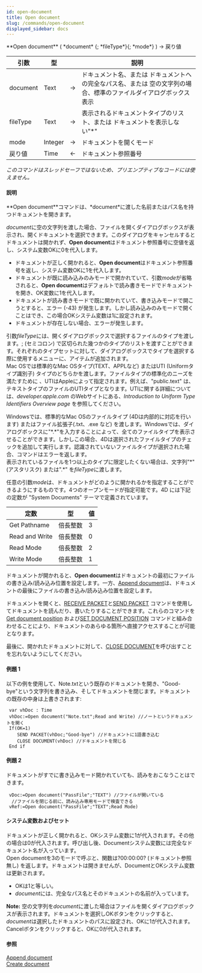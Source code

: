 ```yaml
---
id: open-document
title: Open document
slug: /commands/open-document
displayed_sidebar: docs
---
```


<!--REF #_command_.Open document.Syntax-->**Open document** ( *document* {; *fileType*}{; *mode*} ) -> 戻り値<!-- END REF-->
<!--REF #_command_.Open document.Params-->
| 引数 | 型 |  | 説明 |
| --- | --- | --- | --- |
| document | Text | &#8594;  | ドキュメント名、または ドキュメントへの完全なパス名、または 空の文字列の場合、標準のファイルダイアログボックス表示 |
| fileType | Text | &#8594;  | 表示されるドキュメントタイプのリスト、または ドキュメントを表示しない"*" |
| mode | Integer | &#8594;  | ドキュメントを開くモード |
| 戻り値 | Time | &#8592; | ドキュメント参照番号 |

<!-- END REF-->

*このコマンドはスレッドセーフではないため、プリエンプティブなコードには使えません。*


#### 説明 

<!--REF #_command_.Open document.Summary-->**Open document**コマンドは、*document*に渡した名前またはパス名を持つドキュメントを開きます。<!-- END REF-->

*document*に空の文字列を渡した場合、ファイルを開くダイアログボックスが表示され、開くドキュメントを選択できます。このダイアログをキャンセルするとドキュメントは開かれず、**Open document**はドキュメント参照番号に空値を返し、システム変数OKに0を代入します。

* ドキュメントが正しく開かれると、**Open document**はドキュメント参照番号を返し、システム変数OKに1を代入します。
* ドキュメントが既に読み込みのみモードで開かれていて、引数*mode*が省略されると、**Open document**はデフォルトで読み書きモードでドキュメントを開き、OK変数に1を代入します。
* ドキュメントが読み書きモードで既に開かれていて、書き込みモードで開こうとすると、エラー (-43) が発生します。しかし読み込みのみモードで開くことはでき、この場合OKシステム変数は1に設定されます。
* ドキュメントが存在しない場合、エラーが発生します。

引数*fileType*には、開くダイアログボックスで選択するファイルのタイプを渡します。; (セミコロン) で区切られた幾つかのタイプのリストを渡すことができます。それぞれのタイプセットに対して、ダイアログボックスでタイプを選択する際に使用するメニューに、アイテムが追加されます。  
Mac OSでは標準的なMac OSタイプ(TEXT、APPLなど) またはUTI (Uniformタイプ識別子) タイプのどちらかを渡します。ファイルタイプの標準化のニーズを満たすために 、UTIはAppleによって指定されます。例えば、"public.text" は、テキストタイプのファイルのUTIタイプとなります。UTIに関する詳細については、*developer.apple.com* のWebサイトにある、*Introduction to Uniform Type Identifiers Overview page* を参照してください。

Windowsでは、標準的なMac OSのファイルタイプ (4Dは内部的に対応を行います) またはファイル拡張子(.txt、.exe など) を渡します。Windowsでは、ダイアログボックスに"\*.\*"を入力することによって、全てのファイルタイプを表示させることができます。しかしこの場合、4Dは選択されたファイルタイプのチェックを追加して実行します。認識されていないファイルタイプが選択された場合、コマンドはエラーを返します。  
表示されているファイルを1つ以上のタイプに限定したくない場合は、文字列"\*" (アスタリスク) または".\*" を*fileType*に渡します。

任意の引数*mode*は、ドキュメントがどのように開かれるかを指定することができるようにするものです。4つのオープンモードが指定可能です。4D には下記の定数が "System Documents" テーマで定義されています。

| 定数             | 型    | 値 |
| -------------- | ---- | - |
| Get Pathname   | 倍長整数 | 3 |
| Read and Write | 倍長整数 | 0 |
| Read Mode      | 倍長整数 | 2 |
| Write Mode     | 倍長整数 | 1 |
  
  
ドキュメントが開かれると、**Open document**はドキュメントの最初にファイルの書き込み/読み込み位置を設定します。一方、[Append document](append-document.md)は、ドキュメントの最後にファイルの書き込み/読み込み位置を設定します。 

ドキュメントを開くと、[RECEIVE PACKET](receive-packet.md)と[SEND PACKET](send-packet.md) コマンドを使用してドキュメントを読んだり、書いたりすることができます。これらのコマンドを[Get document position](get-document-position.md) および[SET DOCUMENT POSITION](set-document-position.md) コマンドと組み合わせることにより、ドキュメントのあらゆる箇所へ直接アクセスすることが可能となります。

最後に、開かれたドキュメントに対して、[CLOSE DOCUMENT](close-document.md)を呼び出すことを忘れないようにしてください。

#### 例題 1 

以下の例を使用して、Note.txtという既存のドキュメントを開き、"Good-bye"という文字列を書き込み、そしてドキュメントを閉じます。ドキュメントの既存の中身は上書きされます: 

```4d
 var vhDoc : Time
 vhDoc:=Open document("Note.txt";Read and Write) //ノートというドキュメントを開く
 If(OK=1)
    SEND PACKET(vhDoc;"Good-bye") //ドキュメントに1語書き込む
    CLOSE DOCUMENT(vhDoc) //ドキュメントを閉じる
 End if
```

#### 例題 2 

ドキュメントがすでに書き込みモード開かれていても、読みをおこなうことはできます。 

```4d
 vDoc:=Open document("PassFile";"TEXT") //ファイルが開いている
  //ファイルを閉じる前に、読み込み専用モードで検査できる
 vRef:=Open document("PassFile";"TEXT";Read Mode)
```

#### システム変数およびセット 

ドキュメントが正しく開かれると、OKシステム変数に1が代入されます。その他の場合は0が代入されます。呼び出し後、Documentシステム変数には完全なドキュメント名が入っています。  
Open documentを3のモードで呼ぶと、関数は?00:00:00? (ドキュメント参照無し) を返します。ドキュメントは開きませんが、DocumentとOKシステム変数は更新されます。  

* OKは1と等しい。
* *document*には、完全なパス名とそのドキュメントの名前が入っています。

**Note:** 空の文字列を*document*に渡した場合はファイルを開くダイアログボックスが表示されます。ドキュメントを選択しOKボタンをクリックすると、*document*は選択したドキュメントのパスに設定され、OKに1が代入されます。Cancelボタンをクリックすると、OKに0が代入されます。

#### 参照 

[Append document](append-document.md)  
[Create document](create-document.md)  